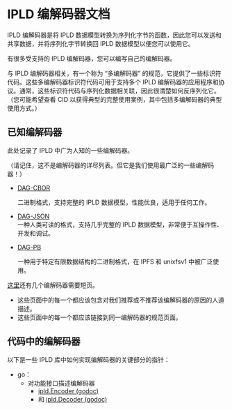 # IPLD 编解码器文档
IPLD 编解码器是将 IPLD 数据模型转换为序列化字节的函数，因此您可以发送和共享数据，并将序列化字节转换回 IPLD 数据模型以便您可以使用它。

有很多受支持的 IPLD 编解码器，您可以编写自己的编解码器。

与 IPLD 编解码器相关，有一个称为 “多编解码器” 的规范，它提供了一些标识符代码。这些多编解码器标识符代码可用于支持多个 IPLD 编解码器的应用程序和协议。通常，这些标识符代码与序列化数据相关联，因此很清楚如何反序列化它。（您可能希望查看 CID 以获得典型的完整使用案例，其中包括多编解码器的典型使用方式。）

## 已知编解码器
此处记录了 IPLD 中广为人知的一些编解码器。

（请记住，这不是编解码器的详尽列表。但它是我们使用最广泛的一些编解码器！）

- [DAG-CBOR](https://ipld.io/docs/codecs/known/dag-cbor/)

	二进制格式，支持完整的 IPLD 数据模型，性能优良，适用于任何工作。
- [DAG-JSON](https://ipld.io/docs/codecs/known/dag-json/)	
	一种人类可读的格式，支持几乎完整的 IPLD 数据模型，非常便于互操作性、开发和调试。
- [DAG-PB](https://ipld.io/docs/codecs/known/dag-pb/)

	一种用于特定有限数据结构的二进制格式，在 IPFS 和 unixfsv1 中被广泛使用。
	
[这里](https://ipld.io/specs/codecs/)还有几个编解码器需要短页。

- 这些页面中的每一个都应该包含对我们推荐或不推荐该编解码器的原因的人道描述。
- 这些页面中的每一个都应该链接到同一编解码器的规范页面。

## 代码中的编解码器
以下是一些 IPLD 库中如何实现编解码器的关键部分的指针：

- go：
	- 对功能接口描述编解码器
		- [ipld.Encoder (godoc)](https://pkg.go.dev/github.com/ipld/go-ipld-prime#Encoder)
		- 和 [ipld.Decoder (godoc)](https://pkg.go.dev/github.com/ipld/go-ipld-prime#Decoder)